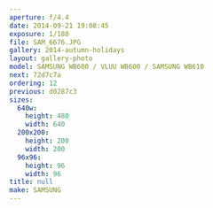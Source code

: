 ```yaml
---
aperture: f/4.4
date: 2014-09-21 19:08:45
exposure: 1/180
file: SAM_6676.JPG
gallery: 2014-autumn-holidays
layout: gallery-photo
model: SAMSUNG WB600 / VLUU WB600 / SAMSUNG WB610
next: 72d7c7a
ordering: 12
previous: d0287c3
sizes:
  640w:
    height: 480
    width: 640
  200x200:
    height: 200
    width: 200
  96x96:
    height: 96
    width: 96
title: null
make: SAMSUNG
---
```

